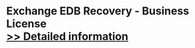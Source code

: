 # Exchange EDB Recovery - Business License<br />[>> Detailed information](https://secure.shareit.com/shareit/product.html?productid=300754151&affiliateid=200057808)